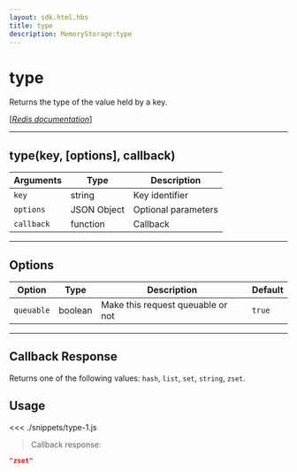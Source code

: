 ```yaml
---
layout: sdk.html.hbs
title: type
description: MemoryStorage:type
---
```


# type

Returns the type of the value held by a key.

[[_Redis documentation_]](https://redis.io/commands/type)

---

## type(key, [options], callback)

| Arguments  | Type        | Description         |
| ---------- | ----------- | ------------------- |
| `key`      | string      | Key identifier      |
| `options`  | JSON Object | Optional parameters |
| `callback` | function    | Callback            |

---

## Options

| Option     | Type    | Description                       | Default |
| ---------- | ------- | --------------------------------- | ------- |
| `queuable` | boolean | Make this request queuable or not | `true`  |

---

## Callback Response

Returns one of the following values: `hash`, `list`, `set`, `string`, `zset`.

## Usage

<<< ./snippets/type-1.js

> Callback response:

```json
"zset"
```
